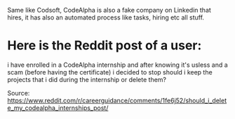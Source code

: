 Same like Codsoft, CodeAlpha is also a fake company on Linkedin that hires, it has also an automated process like tasks, hiring etc all stuff.

# Here is the Reddit post of a user:
i have enrolled in a CodeAlpha internship and after knowing it's usless and a scam (before having the certificate) i decided to stop should i keep the projects that i did during the internship or delete them?

Source: https://www.reddit.com/r/careerguidance/comments/1fe6j52/should_i_delete_my_codealpha_internships_post/